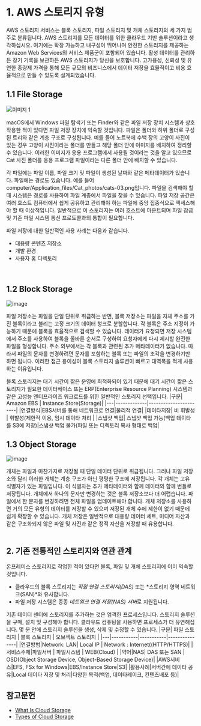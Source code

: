 # 1. AWS 스토리지 유형
AWS 스토리지 서비스는 블록 스토리지, 파일 스토리지 및 개체 스토리지의 세 가지 범주로 분류됩니다. AWS 스토리지를 모든 데이터를 위한 클라우드 기반 솔루션이라고 생각하십시오. 여기에는 확장 가능하고 내구성이 뛰어나며 안전한 스토리지를 제공하는 Amazon Web Services의 서비스 제품군이 포함되어 있습니다. 활성 데이터를 관리하든 장기 기록을 보관하든 AWS 스토리지가 당신을 보호합니다. 고가용성, 신뢰성 및 유연한 종량제 가격을 통해 모든 규모의 비즈니스에서 데이터 저장을 효율적이고 비용 효율적으로 만들 수 있도록 설계되었습니다.</br>

## 1.1 File Storage
![이미지 1](https://github.com/user-attachments/assets/b713804f-a68f-4f45-82b4-920977d5a3ad)

macOS에서 Windows 파일 탐색기 또는 Finder와 같은 파일 저장 장치 시스템과 상호 작용한 적이 있다면 파일 저장 장치에 익숙할 것입니다. 파일은 폴더와 하위 폴더로 구성된 트리와 같은 계층 구조로 구성됩니다. 예를 들어 노트북에 수백 장의 고양이 사진이 있는 경우 고양이 사진이라는 폴더를 만들고 해당 폴더 안에 이미지를 배치하여 정리할 수 있습니다. 이러한 이미지가 응용 프로그램에서 사용될 것이라는 것을 알고 있으므로 Cat 사진 폴더를 응용 프로그램 파일이라는 다른 폴더 안에 배치할 수 있습니다.

각 파일에는 파일 이름, 파일 크기 및 파일이 생성된 날짜와 같은 메타데이터가 있습니다. 파일에는 경로도 있습니다. 예를 들어 computer/Application_files/Cat_photos/cats-03.png입니다. 파일을 검색해야 할 때 시스템은 경로를 사용하여 파일 계층에서 파일을 찾을 수 있습니다.
파일 저장 공간은 여러 호스트 컴퓨터에서 쉽게 공유하고 관리해야 하는 파일에 중앙 집중식으로 액세스해야 할 때 이상적입니다. 일반적으로 이 스토리지는 여러 호스트에 마운트되며 파일 잠금 및 기존 파일 시스템 통신 프로토콜과의 통합이 필요합니다.

파일 저장에 대한 일반적인 사용 사례는 다음과 같습니다.
* 대용량 콘텐츠 저장소
* 개발 환경
* 사용자 홈 디렉토리
</br>

## 1.2 Block Storage
![image](https://github.com/user-attachments/assets/d79ea009-806d-471b-98cc-a9c3e9b1cc59)

파일 저장소는 파일을 단일 단위로 취급하는 반면, 블록 저장소는 파일을 자체 주소를 가진 블록이라고 불리는 고정 크기의 데이터 청크로 분할합니다. 각 블록은 주소 지정이 가능하기 때문에 블록을 효율적으로 검색할 수 있습니다.
데이터가 요청되면 저장 시스템에서 주소를 사용하여 블록을 올바른 순서로 구성하여 요청자에게 다시 제시할 완전한 파일을 형성합니다. 주소 외부에서는 각 블록과 관련된 추가 메타데이터가 없습니다. 따라서 파일의 문자를 변경하려면 문자를 포함하는 블록 또는 파일의 조각을 변경하기만 하면 됩니다. 이러한 접근 용이성이 블록 스토리지 솔루션이 빠르고 대역폭을 적게 사용하는 이유입니다.

블록 스토리지는 대기 시간이 짧은 운영에 최적화되어 있기 때문에 대기 시간이 짧은 스토리지가 필요한 데이터베이스 또는 ERP(Enterprise Resource Planning) 시스템과 같은 고성능 엔터프라이즈 워크로드를 위한 일반적인 스토리지 선택입니다.
|구분| Amazon EBS | Instance Store(Storage)|
|---|-------------|-----------------------|
|연결방식|EBS서버를 통해 네트워크로 연결|물리적 연결|
|데이타저장| 비 휘발성 | 휘발성(제한적 이용, 임시 데이타 처리 |
|스냅샷 백업| 스냅샷 백업 가능(백업 데이타를 S3에 저장)|스냅샷 백업 불가(파일 또는 디렉토리 복사 형태로 백업|
</br>

## 1.3 Object Storage
![image](https://github.com/user-attachments/assets/9d70950b-98fd-4f25-a53b-925246c864fd)

개체는 파일과 마찬가지로 저장될 때 단일 데이터 단위로 취급됩니다. 그러나 파일 저장소와 달리 이러한 개체는 계층 구조가 아닌 평평한 구조에 저장됩니다. 각 개체는 고유 식별자가 있는 파일입니다. 이 식별자는 추가 메타데이터와 함께 데이터와 함께 번들로 저장됩니다. 개체에서 하나의 문자만 변경하는 것은 블록 저장소보다 더 어렵습니다. 파일에서 한 문자를 변경하려면 전체 파일을 업데이트해야 합니다.
개체 저장소를 사용하면 거의 모든 유형의 데이터를 저장할 수 있으며 저장된 개체 수에 제한이 없기 때문에 쉽게 확장할 수 있습니다. 개체 저장은 일반적으로 대용량 데이터 세트, 미디어 자산과 같은 구조화되지 않은 파일 및 사진과 같은 정적 자산을 저장할 때 유용합니다.
</br></br>

## 2. 기존 전통적인 스토리지와 연관 관계
온프레미스 스토리지로 작업한 적이 있다면 블록, 파일 및 개체 스토리지에 이미 익숙할 것입니다.

* 클라우드의 블록 스토리지는 *직접 연결 스토리지(DAS)* 또는 *스토리지 영역 네트워크(SAN)*와 유사합니다.
* 파일 저장 시스템은 종종 *네트워크 연결 저장(NAS) 서버*로 지원됩니다.

기존 데이터 센터에 스토리지를 추가하는 것은 엄격한 프로세스입니다. 스토리지 솔루션을 구매, 설치 및 구성해야 합니다. 클라우드 컴퓨팅을 사용하면 프로세스가 더 유연해집니다. 몇 분 안에 스토리지 솔루션을 생성, 삭제 및 수정할 수 있습니다.
|구분| 파일 스토리지 | 블록 스토리지 | 오브젝트 스토리지 |
|---|-----------|-----------|---------------|
|연결방법|Network: LAN| Local IP | Network : Internet((HTTP/HTTPS)|
|서비스주체|파일서버 | 파일시스템 | WEB(Cloud) |
|약어|NAS| DAS 또는 SAN | OSD(Object Storage Device, Object-Based Storage Device)|
|AWS서비스|EFS, FSx for Windows|EBS/Instance Store|S3|
|활용사례|서버간에 데이타 공유|Local 데이타 저장 및 처리|다양한 목적(백업, 데이타레이크, 컨텐츠배포 등)|
</br>

## 참고문헌
* [What Is Cloud Storage](https://aws.amazon.com/what-is-cloud-storage/)
* [Types of Cloud Storage](https://aws.amazon.com/what-is-cloud-object-storage/#types)
